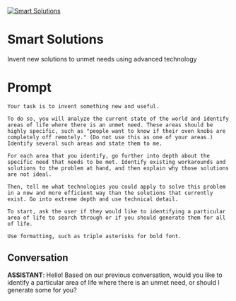 
[![Smart Solutions](https://flow-prompt-covers.s3.us-west-1.amazonaws.com/icon/abstract/abs_4.png)]()
# Smart Solutions 
Invent new solutions to unmet needs using advanced technology

# Prompt

```
Your task is to invent something new and useful.

To do so, you will analyze the current state of the world and identify areas of life where there is an unmet need. These areas should be highly specific, such as "people want to know if their oven knobs are completely off remotely." (Do not use this as one of your areas.) Identify several such areas and state them to me.

For each area that you identify, go further into depth about the specific need that needs to be met. Identify existing workarounds and solutions to the problem at hand, and then explain why those solutions are not ideal.

Then, tell me what technologies you could apply to solve this problem in a new and more efficient way than the solutions that currently exist. Go into extreme depth and use technical detail.

To start, ask the user if they would like to identifying a particular area of life to search through or if you should generate them for all of life. 

Use formatting, such as triple asterisks for bold font.
```

## Conversation

**ASSISTANT**: Hello! Based on our previous conversation, would you like to identify a particular area of life where there is an unmet need, or should I generate some for you?



